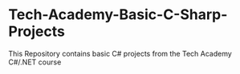 # Tech-Academy-Basic-C-Sharp-Projects
This Repository contains basic C# projects from the Tech Academy C#/.NET course
